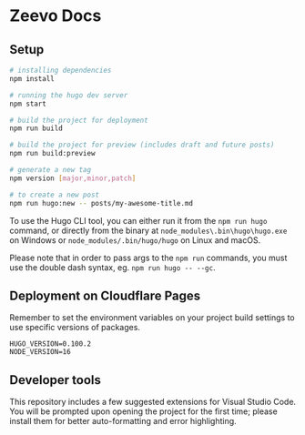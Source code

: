 # Zeevo Docs

## Setup

```bash
# installing dependencies
npm install

# running the hugo dev server
npm start

# build the project for deployment
npm run build

# build the project for preview (includes draft and future posts)
npm run build:preview

# generate a new tag
npm version [major,minor,patch]

# to create a new post
npm run hugo:new -- posts/my-awesome-title.md
```

To use the Hugo CLI tool, you can either run it from the `npm run hugo` command,
or directly from the binary at `node_modules\.bin\hugo\hugo.exe` on Windows
or `node_modules/.bin/hugo/hugo` on Linux and macOS.

Please note that in order to pass args to the `npm run` commands,
you must use the double dash syntax, eg. `npm run hugo -- --gc`.

## Deployment on Cloudflare Pages

Remember to set the environment variables on your project build settings
to use specific versions of packages.

```env
HUGO_VERSION=0.100.2
NODE_VERSION=16
```

## Developer tools

This repository includes a few suggested extensions for Visual Studio Code.
You will be prompted upon opening the project for the first time;
please install them for better auto-formatting and error highlighting.
